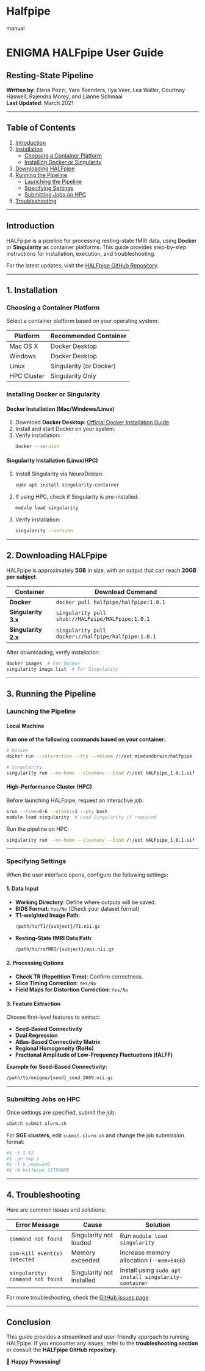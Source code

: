 # Halfpipe
manual
# ENIGMA HALFpipe User Guide

## **Resting-State Pipeline**
**Written by**: Elena Pozzi, Yara Toenders, Ilya Veer, Lea Waller, Courtney Haswell, Rajendra Morey, and Lianne Schmaal  
**Last Updated**: March 2021  

---

## **Table of Contents**
1. [Introduction](#introduction)
2. [Installation](#installation)
   - [Choosing a Container Platform](#choosing-a-container-platform)
   - [Installing Docker or Singularity](#installing-docker-or-singularity)
3. [Downloading HALFpipe](#downloading-halfpipe)
4. [Running the Pipeline](#running-the-pipeline)
   - [Launching the Pipeline](#launching-the-pipeline)
   - [Specifying Settings](#specifying-settings)
   - [Submitting Jobs on HPC](#submitting-jobs-on-hpc)
5. [Troubleshooting](#troubleshooting)

---

## **Introduction**
HALFpipe is a pipeline for processing resting-state fMRI data, using **Docker** or **Singularity** as container platforms. This guide provides step-by-step instructions for installation, execution, and troubleshooting.

For the latest updates, visit the [HALFpipe GitHub Repository](https://github.com/mindandbrain/Halfpipe).

---

## **1. Installation**

### **Choosing a Container Platform**
Select a container platform based on your operating system:

| **Platform**      | **Recommended Container** |
|-------------------|-------------------------|
| Mac OS X         | Docker Desktop          |
| Windows         | Docker Desktop          |
| Linux           | Singularity (or Docker)  |
| HPC Cluster     | Singularity Only         |

### **Installing Docker or Singularity**
#### **Docker Installation (Mac/Windows/Linux)**
1. Download **Docker Desktop**: [Official Docker Installation Guide](https://docs.docker.com/engine/install/)
2. Install and start Docker on your system.
3. Verify installation:
   ```bash
   docker --version
   ```

#### **Singularity Installation (Linux/HPC)**
1. Install Singularity via NeuroDebian:
   ```bash
   sudo apt install singularity-container
   ```
2. If using HPC, check if Singularity is pre-installed:
   ```bash
   module load singularity
   ```
3. Verify installation:
   ```bash
   singularity --version
   ```

---

## **2. Downloading HALFpipe**

HALFpipe is approximately **5GB** in size, with an output that can reach **20GB per subject**.

| **Container** | **Download Command** |
|--------------|----------------------|
| **Docker**  | `docker pull halfpipe/halfpipe:1.0.1` |
| **Singularity 3.x** | `singularity pull shub://HALFpipe/HALFpipe:1.0.1` |
| **Singularity 2.x** | `singularity pull docker://halfpipe/halfpipe:1.0.1` |

After downloading, verify installation:
```bash
docker images  # For Docker
singularity image list  # For Singularity
```

---

## **3. Running the Pipeline**

### **Launching the Pipeline**
#### **Local Machine**
**Run one of the following commands based on your container:**
```bash
# Docker
docker run --interactive --tty --volume /:/ext mindandbrain/halfpipe

# Singularity
singularity run --no-home --cleanenv --bind /:/ext HALFpipe_1.0.1.sif
```

#### **High-Performance Cluster (HPC)**
Before launching HALFpipe, request an interactive job:
```bash
srun --time=0-6 --ntasks=1 --pty bash
module load singularity  # Load Singularity if required
```
Run the pipeline on HPC:
```bash
singularity run --no-home --cleanenv --bind /:/ext HALFpipe_1.0.1.sif --use-cluster
```

---

### **Specifying Settings**
When the user interface opens, configure the following settings:

#### **1. Data Input**
- **Working Directory**: Define where outputs will be saved.
- **BIDS Format**: `Yes/No` (Check your dataset format)
- **T1-weighted Image Path**:
  ```bash
  /path/to/T1/{subject}/T1.nii.gz
  ```
- **Resting-State fMRI Data Path**:
  ```bash
  /path/to/rsfMRI/{subject}/epi.nii.gz
  ```

#### **2. Processing Options**
- **Check TR (Repetition Time)**: Confirm correctness.
- **Slice Timing Correction**: `Yes/No`
- **Field Maps for Distortion Correction**: `Yes/No`

#### **3. Feature Extraction**
Choose first-level features to extract:
- **Seed-Based Connectivity**
- **Dual Regression**
- **Atlas-Based Connectivity Matrix**
- **Regional Homogeneity (ReHo)**
- **Fractional Amplitude of Low-Frequency Fluctuations (fALFF)**

**Example for Seed-Based Connectivity:**
```bash
/path/to/enigma/{seed}_seed_2009.nii.gz
```

---

### **Submitting Jobs on HPC**
Once settings are specified, submit the job:
```bash
sbatch submit.slurm.sh
```
For **SGE clusters**, edit `submit.slurm.sh` and change the job submission format:
```bash
#$ -t 1-82
#$ -pe smp 2
#$ -l h_vmem=24G
#$ -N halfpipe_SITENAME
```

---

## **4. Troubleshooting**
Here are common issues and solutions:

| **Error Message** | **Cause** | **Solution** |
|------------------|----------|-------------|
| `command not found` | Singularity not loaded | Run `module load singularity` |
| `oom-kill event(s) detected` | Memory exceeded | Increase memory allocation (`--mem=64GB`) |
| `singularity: command not found` | Singularity not installed | Install using `sudo apt install singularity-container` |

For more troubleshooting, check the [GitHub issues page](https://github.com/mindandbrain/Halfpipe/issues).

---

## **Conclusion**
This guide provides a streamlined and user-friendly approach to running HALFpipe. If you encounter any issues, refer to the **troubleshooting section** or consult the **HALFpipe GitHub repository**.

🚀 **Happy Processing!**


